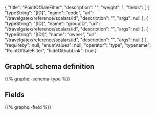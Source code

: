 {
  "title": "PointOfSaleFilter",
  "description": "",
  "weight": 1,
  "fields": [
    {
      "typeString": "[ID]",
      "name": "code",
      "url": "/travelgatex/reference/scalars/id",
      "description": "",
      "args": null
    },
    {
      "typeString": "[ID]",
      "name": "groupID",
      "url": "/travelgatex/reference/scalars/id",
      "description": "",
      "args": null
    },
    {
      "typeString": "[ID!]",
      "name": "owner",
      "url": "/travelgatex/reference/scalars/id",
      "description": "",
      "args": null
    }
  ],
  "requireby": null,
  "enumValues": null,
  "operator": "type",
  "typename": "PointOfSaleFilter",
  "hideGithubLink": true
}
## GraphQL schema definition

{{% graphql-schema-type %}}

## Fields

{{% graphql-field %}}
